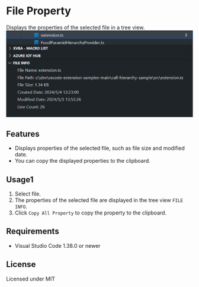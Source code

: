 # File Property

Displays the properties of the selected file in a tree view.
![picture 0](resources/img/Sample.png)  

## Features

- Displays properties of the selected file, such as file size and modified date.
- You can copy the displayed properties to the clipboard.

## Usage1

1. Select file.
2. The properties of the selected file are displayed in the tree view `FILE INFO`.
3. Click `Copy All Property` to copy the property to the clipboard.

## Requirements

- Visual Studio Code 1.38.0 or newer

## License

Licensed under MIT
